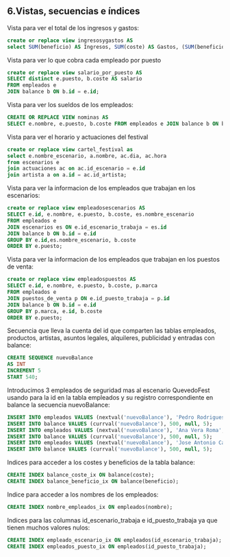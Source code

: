 ## 6.Vistas, secuencias e índices
Vista para ver el total de los ingresos y gastos:
```sql
create or replace view ingresosygastos AS
select SUM(beneficio) AS Ingresos, SUM(coste) AS Gastos, (SUM(beneficio) - SUM(coste)) AS "Beneficio total" FROM balance;
```
Vista para ver lo que cobra cada empleado por puesto
 ```sql
create or replace view salario_por_puesto AS 
SELECT distinct e.puesto, b.coste AS salario
FROM empleados e
JOIN balance b ON b.id = e.id;
 ```
Vista para ver los sueldos de los empleados:
```sql
CREATE OR REPLACE VIEW nominas AS
SELECT e.nombre, e.puesto, b.coste FROM empleados e JOIN balance b ON b.id = e.id CREATE VIEW;
```
Vista para ver el horario y actuaciones del festival
```sql
create or replace view cartel_festival as
select e.nombre_escenario, a.nombre, ac.dia, ac.hora
from escenarios e
join actuaciones ac on ac.id_escenario = e.id 
join artista a on a.id = ac.id_artista;
```
Vista para ver la informacion de los empleados que trabajan en los escenarios:
```sql
create or replace view empleadosescenarios AS
SELECT e.id, e.nombre, e.puesto, b.coste, es.nombre_escenario
FROM empleados e 
JOIN escenarios es ON e.id_escenario_trabaja = es.id
JOIN balance b ON b.id = e.id
GROUP BY e.id,es.nombre_escenario, b.coste
ORDER BY e.puesto;
```
Vista para ver la informacion de los empleados que trabajan en los puestos de venta:
```sql
create or replace view empleadospuestos AS
SELECT e.id, e.nombre, e.puesto, b.coste, p.marca
FROM empleados e 
JOIN puestos_de_venta p ON e.id_puesto_trabaja = p.id
JOIN balance b ON b.id = e.id
GROUP BY p.marca, e.id, b.coste
ORDER BY e.puesto;
```
Secuencia que lleva la cuenta del id que comparten las tablas empleados, productos, artistas, asuntos legales, alquileres, publicidad y entradas
con balance:
```sql
CREATE SEQUENCE nuevoBalance
AS INT
INCREMENT 5
START 540;
```
Introducimos 3 empleados de seguridad mas al escenario QuevedoFest usando para la id en la tabla empleados y su registro correspondiente en balance la secuencia nuevoBalance:
```sql
INSERT INTO empleados VALUES (nextval('nuevoBalance'), 'Pedro Rodrigues Fuentes', 'seguridad', '600329312',5, null);
INSERT INTO balance VALUES (currval('nuevoBalance'), 500, null, 5);
INSERT INTO empleados VALUES (nextval('nuevoBalance'), 'Ana Vera Roma', 'seguridad', '692326712',5, null);
INSERT INTO balance VALUES (currval('nuevoBalance'), 500, null, 5);
INSERT INTO empleados VALUES (nextval('nuevoBalance'), 'Jose Antonio Casto Porro', 'seguridad', '678453545',5, null);
INSERT INTO balance VALUES (currval('nuevoBalance'), 500, null, 5);
```
Indices para acceder a los costes y beneficios de la tabla balance:
```sql
CREATE INDEX balance_coste_ix ON balance(coste);
CREATE INDEX balance_beneficio_ix ON balance(beneficio);
```
Indice para acceder a los nombres de los empleados:
```sql
CREATE INDEX nombre_empleados_ix ON empleados(nombre);
```
Indices para las columnas id_escenario_trabaja e id_puesto_trabaja ya que tienen muchos valores nulos:
```sql
CREATE INDEX empleado_escenario_ix ON empleados(id_escenario_trabaja);
CREATE INDEX empleados_puesto_ix ON empleados(id_puesto_trabaja);
```

